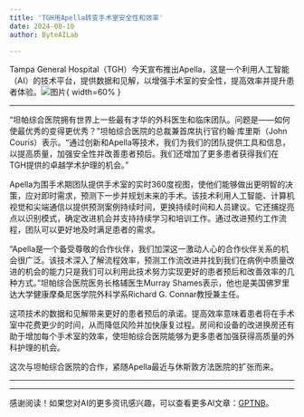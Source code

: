 ```yaml
---
title: 'TGH用Apella转变手术室安全性和效率'
date: 2024-08-10
author: ByteAILab

---
```


Tampa General Hospital（TGH）今天宣布推出Apella，这是一个利用人工智能（AI）的技术平台，提供数据和见解，以增强手术室的安全性，提高效率并提升患者体验。![图片](https://ai-techpark.com/wp-content/uploads/2024/08/TGH-Transfo-960x540.jpg){ width=60% }

---


“坦帕综合医院拥有世界上一些最有才华的外科医生和临床团队。问题是——如何使最优秀的变得更优秀？”坦帕综合医院的总裁兼首席执行官约翰·库里斯（John Couris）表示。“通过创新和Apella等技术，我们为我们的团队提供工具和信息，以提高质量，加强安全性并改善患者预后。我们还增加了更多患者获得我们在TGH提供的卓越学术护理的机会。”

Apella为围手术期团队提供手术室的实时360度视图，使他们能够做出更明智的决策，应对即时需求，预测下一步并规划未来的手术。该技术利用人工智能、计算机视觉和尖端通信以提供预测案例持续时间，更换持续时间和人员建议。它还捕捉亮点以识别模式，确定改进机会并支持持续学习和培训工作。通过改进预约工作流程，团队可以更好地及时满足患者的需求。

“Apella是一个备受尊敬的合作伙伴，我们加深这一激动人心的合作伙伴关系的机会很广泛。该技术深入了解流程效率，预测工作流改进并找到我们在病例中质量改进的机会的能力只是我们可以利用此技术努力实现更好的患者预后和改善效率的几种方式。”坦帕综合医院医务长格辅医生Murray Shames表示，他也是美国佛罗里达大学健康摩桑尼医学院外科学系Richard G. Connar教授兼主任。

这项技术的数据和见解带来更好的患者预后的承诺。提高效率意味着患者将在手术室中花费更少的时间，从而降低风险并加快康复过程。房间和设备的改进换房还有助于增加每个手术室的效率，使坦帕综合医院能够为更多患者加强获得高质量的外科护理的机会。

这次与坦帕综合医院的合作，紧随Apella最近与休斯敦方法医院的扩张而来。
  

---
---
感谢阅读！如果您对AI的更多资讯感兴趣，可以查看更多AI文章：[GPTNB](https://gptnb.com)。